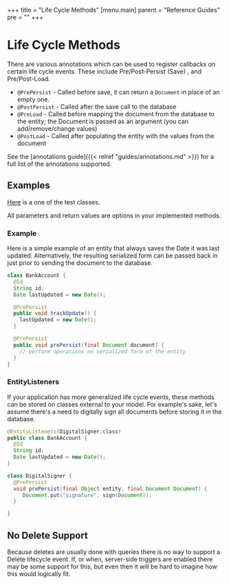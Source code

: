 +++
title = "Life Cycle Methods"
[menu.main]
  parent = "Reference Guides"
  pre = "<i class='fa fa-file-text-o'></i>"
+++

# Life Cycle Methods

There are various annotations which can be used to register callbacks on certain life cycle events. These include Pre/Post-Persist (Save)
, and Pre/Post-Load.

- `@PrePersist` - Called before save, it can return a `Document` in place of an empty one.
- `@PostPersist` - Called after the save call to the database
- `@PreLoad` - Called before mapping the document from the database to the entity; the Document is passed as an argument (you can
add/remove/change values)
- `@PostLoad` - Called after populating the entity with the values from the document

See the [annotations guide]({{< relref "guides/annotations.md" >}}) for a full list of the annotations supported.

## Examples
[Here](https://github.com/mongodb/morphia/blob/master/morphia/src/test/java/org/mongodb/morphia/TestQuery.java#L63) is a one of the test classes.

All parameters and return values are options in your implemented methods.

### Example
Here is a simple example of an entity that always saves the Date it was last updated.  Alternatively, the resulting serialized form can
be passed back in just prior to sending the document to the database.

```java
class BankAccount {
  @Id
  String id;
  Date lastUpdated = new Date();

  @PrePersist
  public void trackUpdate() {
    lastUpdated = new Date();
  }

  @PrePersist
  public void prePersist(final Document document) {
    // perform operations on serialized form of the entity
  }
}
```

### EntityListeners
If your application has more generalized life cycle events, these methods can be stored on classes external to your model.  For example's
 sake, let's assume there's a need to digitally sign all documents before storing it in the database.

```java
@EntityListeners(DigitalSigner.class)
public class BankAccount {
  @Id
  String id;
  Date lastUpdated = new Date();
}

class DigitalSigner {
  @PrePersist
  void prePersist(final Object entity, final Document Document) {
     Document.put("signature", sign(Document));
  }

}
```

## No Delete Support
Because deletes are usually done with queries there is no way to support a Delete lifecycle event. If, or when, server-side triggers are enabled there may be some support for this, but even then it will be hard to imagine how this would logically fit.